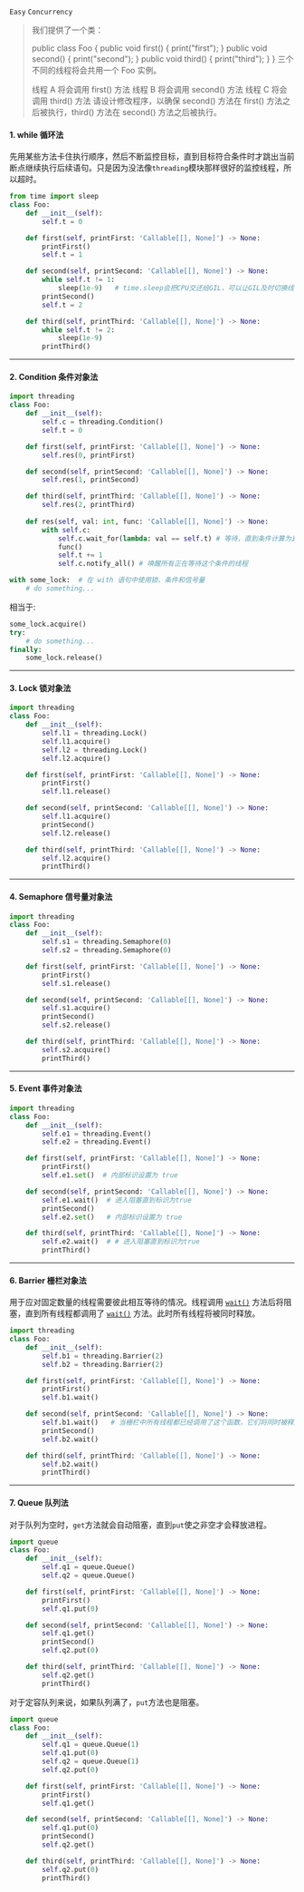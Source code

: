`Easy`   `Concurrency`

> 我们提供了一个类：
>
> public class Foo {
>   public void first() { print("first"); }
>   public void second() { print("second"); }
>   public void third() { print("third"); }
> }
> 三个不同的线程将会共用一个 Foo 实例。
>
> 线程 A 将会调用 first() 方法
> 线程 B 将会调用 second() 方法
> 线程 C 将会调用 third() 方法
> 请设计修改程序，以确保 second() 方法在 first() 方法之后被执行，third() 方法在 second() 方法之后被执行。

#### 1.  while 循环法

先用某些方法卡住执行顺序，然后不断监控目标，直到目标符合条件时才跳出当前断点继续执行后续语句。只是因为没法像`threading`模块那样很好的监控线程，所以超时。

```python
from time import sleep
class Foo:
    def __init__(self):
        self.t = 0

    def first(self, printFirst: 'Callable[[], None]') -> None:
        printFirst()
        self.t = 1

    def second(self, printSecond: 'Callable[[], None]') -> None:
        while self.t != 1: 
            sleep(1e-9)   # time.sleep会把CPU交还给GIL，可以让GIL及时切换线程
        printSecond()
        self.t = 2

    def third(self, printThird: 'Callable[[], None]') -> None:
        while self.t != 2: 
            sleep(1e-9)
        printThird()
```



---

#### 2.  Condition 条件对象法

```python
import threading
class Foo:
    def __init__(self):
        self.c = threading.Condition()
        self.t = 0

    def first(self, printFirst: 'Callable[[], None]') -> None:
        self.res(0, printFirst)

    def second(self, printSecond: 'Callable[[], None]') -> None:
        self.res(1, printSecond)

    def third(self, printThird: 'Callable[[], None]') -> None:
        self.res(2, printThird)
        
    def res(self, val: int, func: 'Callable[[], None]') -> None:
        with self.c:
            self.c.wait_for(lambda: val == self.t) # 等待，直到条件计算为真
            func()
            self.t += 1
            self.c.notify_all() # 唤醒所有正在等待这个条件的线程
```

```python
with some_lock:  # 在 with 语句中使用锁、条件和信号量
    # do something...
```

相当于:

```python
some_lock.acquire()
try:
    # do something...
finally:
    some_lock.release()
```

---

#### 3. Lock 锁对象法

```python
import threading
class Foo:
    def __init__(self):
        self.l1 = threading.Lock()
        self.l1.acquire()
        self.l2 = threading.Lock()
        self.l2.acquire()

    def first(self, printFirst: 'Callable[[], None]') -> None:
        printFirst()
        self.l1.release()

    def second(self, printSecond: 'Callable[[], None]') -> None:
        self.l1.acquire()
        printSecond()
        self.l2.release()

    def third(self, printThird: 'Callable[[], None]') -> None:
        self.l2.acquire()
        printThird()
```



---

####  4.  Semaphore 信号量对象法

```python
import threading
class Foo:
    def __init__(self):
        self.s1 = threading.Semaphore(0)
        self.s2 = threading.Semaphore(0)

    def first(self, printFirst: 'Callable[[], None]') -> None:
        printFirst()
        self.s1.release()

    def second(self, printSecond: 'Callable[[], None]') -> None:
        self.s1.acquire()
        printSecond()
        self.s2.release()

    def third(self, printThird: 'Callable[[], None]') -> None:
        self.s2.acquire()
        printThird()
```



---

#### 5. Event 事件对象法

```python
import threading
class Foo:
    def __init__(self):
        self.e1 = threading.Event()
        self.e2 = threading.Event()

    def first(self, printFirst: 'Callable[[], None]') -> None:
        printFirst()
        self.e1.set()  # 内部标识设置为 true

    def second(self, printSecond: 'Callable[[], None]') -> None:
        self.e1.wait()  # 进入阻塞直到标识为true
        printSecond()
        self.e2.set()   # 内部标识设置为 true

    def third(self, printThird: 'Callable[[], None]') -> None:
        self.e2.wait()  # # 进入阻塞直到标识为true
        printThird()
```



---

#### 6. Barrier 栅栏对象法

用于应对固定数量的线程需要彼此相互等待的情况。线程调用 [`wait()`](https://docs.python.org/zh-cn/3/library/threading.html#threading.Barrier.wait) 方法后将阻塞，直到所有线程都调用了 [`wait()`](https://docs.python.org/zh-cn/3/library/threading.html#threading.Barrier.wait) 方法。此时所有线程将被同时释放。

```python
import threading
class Foo:
    def __init__(self):
        self.b1 = threading.Barrier(2)
        self.b2 = threading.Barrier(2)

    def first(self, printFirst: 'Callable[[], None]') -> None:
        printFirst()
        self.b1.wait()

    def second(self, printSecond: 'Callable[[], None]') -> None:
        self.b1.wait()   # 当栅栏中所有线程都已经调用了这个函数，它们将同时被释放
        printSecond()
        self.b2.wait()

    def third(self, printThird: 'Callable[[], None]') -> None:
        self.b2.wait()
        printThird()
```



---

#### 7. Queue 队列法

对于队列为空时，`get`方法就会自动阻塞，直到`put`使之非空才会释放进程。

```python
import queue
class Foo:
    def __init__(self):
        self.q1 = queue.Queue()
        self.q2 = queue.Queue()

    def first(self, printFirst: 'Callable[[], None]') -> None:
        printFirst()
        self.q1.put(0)

    def second(self, printSecond: 'Callable[[], None]') -> None:
        self.q1.get()
        printSecond()
        self.q2.put(0)

    def third(self, printThird: 'Callable[[], None]') -> None:
        self.q2.get()
        printThird()
```

对于定容队列来说，如果队列满了，`put`方法也是阻塞。

```python
import queue
class Foo:
    def __init__(self):
        self.q1 = queue.Queue(1)
        self.q1.put(0)
        self.q2 = queue.Queue(1)
        self.q2.put(0)

    def first(self, printFirst: 'Callable[[], None]') -> None:
        printFirst()
        self.q1.get()

    def second(self, printSecond: 'Callable[[], None]') -> None:
        self.q1.put(0)
        printSecond()
        self.q2.get()

    def third(self, printThird: 'Callable[[], None]') -> None:
        self.q2.put(0)
        printThird()
```






